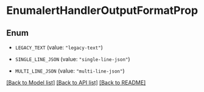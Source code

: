 # EnumalertHandlerOutputFormatProp

## Enum


* `LEGACY_TEXT` (value: `"legacy-text"`)

* `SINGLE_LINE_JSON` (value: `"single-line-json"`)

* `MULTI_LINE_JSON` (value: `"multi-line-json"`)


[[Back to Model list]](../README.md#documentation-for-models) [[Back to API list]](../README.md#documentation-for-api-endpoints) [[Back to README]](../README.md)


